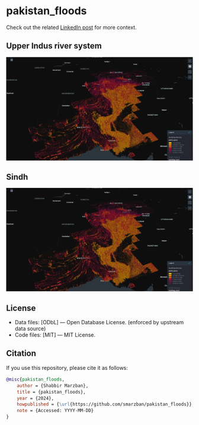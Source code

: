 # pakistan_floods
Check out the related [LinkedIn post](https://www.linkedin.com/posts/smarzban_pakistan-is-in-the-middle-of-its-worst-flooding-activity-7368008542806495236-nCDp) for more context.

## Upper Indus river system
![Flood Visualization](pakistan_floods.png)

## Sindh
![Flood Visualization](pakistan_floods.png)

## License
- Data files: [ODbL] — Open Database License. (enforced by upstream data source)
- Code files: [MIT] — MIT License.

## Citation

If you use this repository, please cite it as follows:

```bibtex
@misc{pakistan_floods,
    author = {Shabbir Marzban},
    title = {pakistan_floods},
    year = {2024},
    howpublished = {\url{https://github.com/smarzban/pakistan_floods}},
    note = {Accessed: YYYY-MM-DD}
}
```